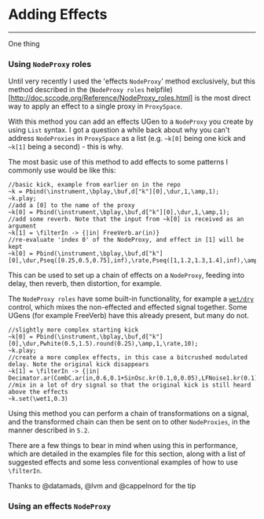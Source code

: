 # Adding Effects

-------

One thing

### Using `NodeProxy` roles

Until very recently I used the 'effects `NodeProxy`' method exclusively, but this method described in the (`NodeProxy roles` helpfile)[http://doc.sccode.org/Reference/NodeProxy_roles.html] is the most direct way to apply an effect to a single proxy in `ProxySpace`. 

With this method you can add an effects UGen to a `NodeProxy` you create by using `List` syntax. I got a question a while back about why you can't address `NodeProxies` in `ProxySpace` as a list (e.g. `~k[0]` being one kick and `~k[1]` being a second) - this is why.

The most basic use of this method to add effects to some patterns I commonly use would be like this:

```supercollider
//basic kick, example from earlier on in the repo
~k = Pbind(\instrument,\bplay,\buf,d["k"][0],\dur,1,\amp,1);
~k.play;
//add a [0] to the name of the proxy
~k[0] = Pbind(\instrument,\bplay,\buf,d["k"][0],\dur,1,\amp,1);
//add some reverb. Note that the input from ~k[0] is received as an argument
~k[1] = \filterIn -> {|in| FreeVerb.ar(in)}
//re-evaluate 'index 0' of the NodeProxy, and effect in [1] will be kept
~k[0] = Pbind(\instrument,\bplay,\buf,d["k"][0],\dur,Pseq([0.25,0.5,0.75],inf),\rate,Pseq([1,1.2,1.3,1.4],inf),\amp,1);
```

This can be used to set up a chain of effects on a `NodeProxy`, feeding into delay, then reverb, then distortion, for example.

The `NodeProxy roles` have some built-in functionality, for example a [`wet/dry`](http://www.indiana.edu/~emusic/etext/studio/chapter2_effects.shtml) control, which mixes the non-effected and effected signal together. Some UGens (for example FreeVerb) have this already present, but many do not.

```supercollider
//slightly more complex starting kick
~k[0] = Pbind(\instrument,\bplay,\buf,d["k"][0],\dur,Pwhite(0.5,1.5).round(0.25),\amp,1,\rate,10);
~k.play;
//create a more complex effects, in this case a bitcrushed modulated delay. Note the original kick disappears
~k[1] = \filterIn -> {|in| Decimator.ar(CombC.ar(in,0.6,0.1+SinOsc.kr(0.1,0,0.05),LFNoise1.kr(0.1).range(0.1,3)),1000)}
//mix in a lot of dry signal so that the original kick is still heard above the effects
~k.set(\wet1,0.3)
```

Using this method you can perform a chain of transformations on a signal, and the transformed chain can then be sent on to other `NodeProxies`, in the manner described in `5.2`.

There are a few things to bear in mind when using this in performance, which are detailed in the examples file for this section, along with a list of suggested effects and some less conventional examples of how to use `\filterIn`.

Thanks to @datamads, @lvm and @cappelnord for the tip

### Using an effects `NodeProxy`
